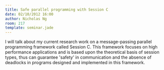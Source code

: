 ```yaml
---
title: Safe parallel programming with Session C
date: 02/10/2012 16:00
author: Nicholas Ng
room: 217
template: seminar.jade
---
```

I will talk about my current research work on a message-passing parallel
programming framework called Session C. This framework focuses on high
performance applications and is based upon the theoretical basis of
session types, thus can guarantee 'safety' in communication and the
absence of deadlocks in programs designed and implemented in this
framework.
